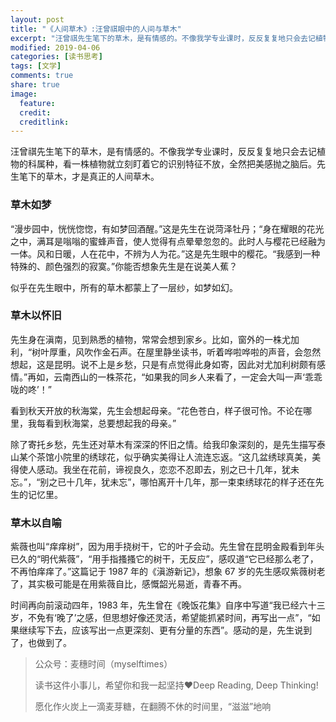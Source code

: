 ```yaml
---
layout: post
title: "《人间草木》:汪曾祺眼中的人间与草木"
excerpt: "汪曾祺先生笔下的草木，是有情感的。不像我学专业课时，反反复复地只会去记植物的科属种，看一株植物就立刻盯着它的识别特征不放，全然把美感抛之脑后。先生笔下的草木，才是真正的人间草木。"
modified: 2019-04-06
categories: [读书思考]
tags: [文学]
comments: true
share: true
image: 
  feature:
  credit:
  creditlink:
---
```


汪曾祺先生笔下的草木，是有情感的。不像我学专业课时，反反复复地只会去记植物的科属种，看一株植物就立刻盯着它的识别特征不放，全然把美感抛之脑后。先生笔下的草木，才是真正的人间草木。

### 草木如梦

“漫步园中，恍恍惚惚，有如梦回酒醒。”这是先生在说菏泽牡丹；“身在耀眼的花光之中，满耳是嗡嗡的蜜蜂声音，使人觉得有点晕晕忽忽的。此时人与樱花已经融为一体。风和日暖，人在花中，不辨为人为花。”这是先生眼中的樱花。“我感到一种特殊的、颜色强烈的寂寞。”你能否想象先生是在说美人蕉？

似乎在先生眼中，所有的草木都蒙上了一层纱，如梦如幻。

### 草木以怀旧

先生身在滇南，见到熟悉的植物，常常会想到家乡。比如，窗外的一株尤加利，“树叶厚重，风吹作金石声。在屋里静坐读书，听着哗啦哗啦的声音，会忽然想起，这是昆明。说不上是乡愁，只是有点觉得此身如寄，因此对尤加利树颇有感情。”再如，云南西山的一株茶花，“如果我的同乡人来看了，一定会大叫一声‘乖乖咙的咚’！”

看到秋天开放的秋海棠，先生会想起母亲。“花色苍白，样子很可怜。不论在哪里，我每看到秋海棠，总要想起我的母亲。”

除了寄托乡愁，先生还对草木有深深的怀旧之情。给我印象深刻的，是先生描写泰山某个茶馆小院里的绣球花，似乎确实美得让人流连忘返。“这几盆绣球真美，美得使人感动。我坐在花前，谛视良久，恋恋不忍即去，别之已十几年，犹未忘。”，“别之已十几年，犹未忘”，哪怕离开十几年，那一束束绣球花的样子还在先生的记忆里。

### 草木以自喻

紫薇也叫“痒痒树”，因为用手挠树干，它的叶子会动。先生曾在昆明金殿看到年头已久的“明代紫薇”，“用手指搔搔它的树干，无反应”，感叹道“它已经那么老了，不再怕痒痒了。”这篇记于 1987 年的《滇游新记》，想象 67 岁的先生感叹紫薇树老了，其实极可能是在用紫薇自比，感慨韶光易逝，青春不再。

时间再向前滚动四年，1983 年，先生曾在《晚饭花集》自序中写道“我已经六十三岁，不免有‘晚了’之感，但思想好像还灵活，希望能抓紧时间，再写出一点”，“如果继续写下去，应该写出一点更深刻、更有分量的东西”。感动的是，先生说到了，也做到了。

> 公众号：麦穗时间（myselftimes）
> 
> 读书这件小事儿，希望你和我一起坚持❤️Deep Reading, Deep Thinking!
> 
> 愿化作火炭上一滴麦芽糖，在翻腾不休的时间里，“滋滋”地响